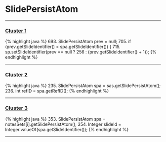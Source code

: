 # SlidePersistAtom

***

### [Cluster 1](./1)
{% highlight java %}
693. SlidePersistAtom prev = null;
705.     if (prev.getSlideIdentifier() < spa.getSlideIdentifier()) {
715. sp.setSlideIdentifier(prev == null ? 256 : (prev.getSlideIdentifier() + 1));
{% endhighlight %}

***

### [Cluster 2](./2)
{% highlight java %}
235. SlidePersistAtom spa = sas.getSlidePersistAtom();
236. int refID = spa.getRefID();
{% endhighlight %}

***

### [Cluster 3](./3)
{% highlight java %}
353. SlidePersistAtom spa = notesSets[i].getSlidePersistAtom();
354. Integer slideId = Integer.valueOf(spa.getSlideIdentifier());
{% endhighlight %}

***

